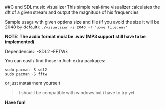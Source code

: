 ##C and SDL music visualizer
This simple real-time visualizer calculates the dft of a given stream and output the magnitude of his frequencies

Sample usage with given options size and file (if you avoid the size it will be 2048 by default):
`./visualizer -s 2048 -f 'some file.wav'`

**NOTE: The audio format must be .wav (MP3 support still have to be implemented)**

Dependencies:
-SDL2
-FFTW3

You can easily find those in Arch extra packages:
```
sudo pacman -S sdl2
sudo pacman -S fftw
```
or just install them yourself

>It should be compatible with windows but i have to try yet

**__Have fun!__**
